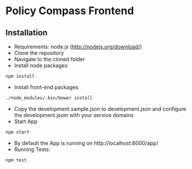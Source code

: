 # Policy Compass Frontend

## Installation

* Requirements: node.js (http://nodejs.org/download/)
* Clone the repository
* Navigate to the cloned folder
* Install node packages
```
npm install
```
* Install front-end packages
```
./node_modules/.bin/bower install
```
* Copy the development.sample.json to development.json and configure the development.jsom with your service domains
* Start App
```
npm start
```
* By default the App is running on http://localhost:8000/app/
* Running Tests:
```
npm test
```
